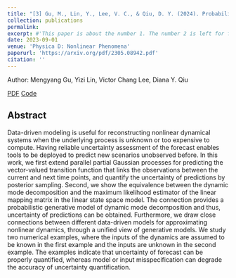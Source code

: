 ```yaml
---
title: "[3] Gu, M., Lin, Y., Lee, V. C., & Qiu, D. Y. (2024). Probabilistic forecast of nonlinear dynamical systems with uncertainty quantification. Physica D: Nonlinear Phenomena, 457, 133938."
collection: publications
permalink: 
excerpt: #'This paper is about the number 1. The number 2 is left for future work.'
date: 2023-09-01
venue: 'Physica D: Nonlinear Phenomena'
paperurl: 'https://arxiv.org/pdf/2305.08942.pdf'
citation: ''
---
```


Author: Mengyang Gu, Yizi Lin, Victor Chang Lee, Diana Y. Qiu





[PDF](https://arxiv.org/pdf/2305.08942.pdf)
[Code](https://github.com/UncertaintyQuantification/forecast_dynamical_systems)


## Abstract
Data-driven modeling is useful for reconstructing nonlinear dynamical systems when the underlying process is unknown or too expensive to compute.
Having reliable uncertainty assessment of the forecast enables tools to be deployed to predict new scenarios unobserved before. In this work, we first extend parallel partial Gaussian processes for predicting the vector-valued transition function that links the observations between the current and next time points, and quantify the uncertainty of predictions by posterior sampling. Second, we show the equivalence between the dynamic mode decomposition and the maximum likelihood estimator of the linear mapping matrix in the linear state space model. The connection provides a probabilistic generative model of dynamic mode decomposition and thus, uncertainty of predictions can be obtained. Furthermore, we draw close connections between different data-driven models for approximating nonlinear dynamics, through a unified view of generative models. We study two numerical examples, where the inputs of the dynamics are assumed to be known in the first example and the inputs are unknown in the second example. The examples indicate that uncertainty of forecast can be properly quantified, whereas model or input misspecification can degrade the accuracy of uncertainty quantification.

